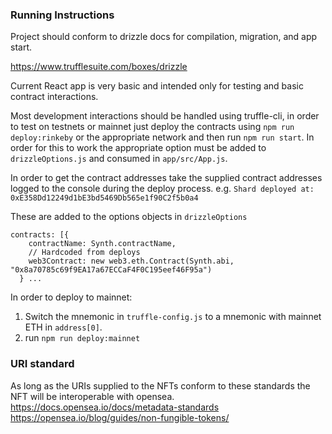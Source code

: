 ### Running Instructions

Project should conform to drizzle docs for compilation, migration, and app start.

https://www.trufflesuite.com/boxes/drizzle

Current React app is very basic and intended only for testing and basic contract interactions.

Most development interactions should be handled using truffle-cli, in order to test on testnets
or mainnet just deploy the contracts using ``npm run deploy:rinkeby`` or the appropriate network and then
run ``npm run start``. In order for this to work the appropriate option must be added to ``drizzleOptions.js``
and consumed in ``app/src/App.js``.

In order to get the contract addresses take the supplied contract addresses logged to the console during the deploy process.
e.g.
``Shard deployed at: 0xE358Dd12249d1bE3bd5469Db565e1f90C2f5b0a4``

These are added to the options objects in ``drizzleOptions``
```
contracts: [{
    contractName: Synth.contractName,
    // Hardcoded from deploys
    web3Contract: new web3.eth.Contract(Synth.abi, "0x8a70785c69f9EA17a67ECCaF4F0C195eef46F95a")
  } ...
```

In order to deploy to mainnet:
1. Switch the mnemonic in ``truffle-config.js`` to a mnemonic with mainnet ETH in ``address[0]``.
2. run ``npm run deploy:mainnet``

### URI standard

As long as the URIs supplied to the NFTs conform to these standards the NFT will be interoperable with opensea.
https://docs.opensea.io/docs/metadata-standards
https://opensea.io/blog/guides/non-fungible-tokens/